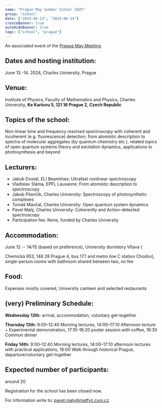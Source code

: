 ```yaml
---
name: "Prague May Summer School 2025"
group: "school"
date: ["2024-06-13", "2024-06-14"]
createBanner: true
autoHideBanner: true
tags: ["school", "prague"]
---
```


<!-- # Prague May Summer School 2025 -->

An associated event of the [Prague May Meeting](/events/maymeeting/prague-maymeeting-2024)

## Dates and hosting institution: 

June 13.-14. 2024, Charles University, Prague

## Venue: 

Institute of Physics, Faculty of Mathematics and Physics, Charles University, **Ke Karlovu 5, 121 16 Prague 2, Czech Republic**

## Topics of the school: 

Non-linear time and frequency resolved spectroscopy with coherent and incoherent (e.g. fluorescence) detection; from atomistic description to spectra of molecular aggregates (by quantum chemistry etc.), related topics of open quantum systems theory and excitation dynamics, applications to photosynthesis and beyond

## Lecturers:

- Jakub Dostál, ELI Beamlines: Ultrafast nonlinear spectroscopy
- Vladislav Sláma, EPFL Lausanne: From atomistic description to spectroscopy
- Jakub Pšenčík, Charles University: Spectroscopy of photosynthetic complexes
- Tomáš Mančal, Charles University: Open quantum system dynamics
- Pavel Malý, Charles University: Coherently and Action-detected spectroscopy
- Participation fee: None, funded by Charles University

## Accommodation: 

June 12 -- 14/15 (based on preference), University dormitory Vltava (

Chemická 953, 148 28 Prague 4, bus 177 and metro line C station Chodov), single-person rooms with bathroom shared between two, no fee

## Food: 

Expenses mostly covered, University canteen and selected restaurants

## (very) Preliminary Schedule:

**Wednesday 12th:** arrival, accommodation, voluntary get-together

**Thursday 13th:** 9:00&ndash;12:40 Morning lectures, 14:00&ndash;17:10 Afternoon lecture + Experimental demonstration, 17:10&ndash;18:20 poster session with coffee, 18:30 Common dinner

**Friday 14th:** 9:00&ndash;12:40 Morning lectures, 14:00&ndash;17:10 afternoon lectures with practical applications, 18:00 Walk through historical Prague, departure/voluntary get-together

## Expected number of participants: 

around 20

Registration for the school has been closed now.

For information write to: [pavel.maly@matfyz.cuni.cz](mailto:pavel.maly@matfyz.cuni.cz).